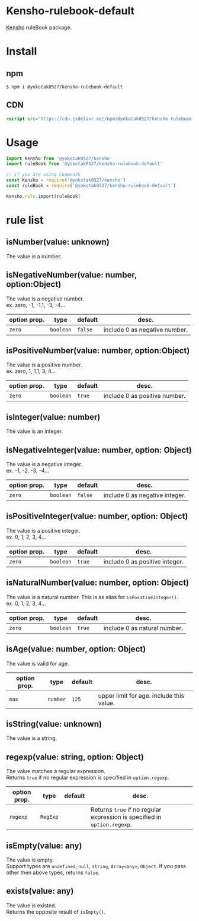 # Kensho-rulebook-default

[Kensho](https://www.npmjs.com/package/@yokotak0527/kensho) ruleBook package.

# Install

## npm

```
$ npm i @yokotak0527/kensho-rulebook-default
```

## CDN

```html
<script src="https://cdn.jsdelivr.net/npm/@yokotak0527/kensho-rulebook-default/dist/bundle.iife.min.js"></script>
```

# Usage

```js
import Kensho from '@yokotak0527/kensho'
import ruleBook from '@yokotak0527/kensho-rulebook-default'

// if you are using CommonJS
const Kensho = require('@yokotak0527/kensho')
const ruleBook = require('@yokotak0527/kensho-rulebook-default')

Kensho.rule.import(ruleBook)
```

# rule list

## isNumber(value: unknown)

The value is a number.

## isNegativeNumber(value: number, option:Object)

The value is a negative number.  
ex. zero, -1, -1.1, -3, -4...

| option prop. | type      | default | desc. |
|--------------|-----------|---------|-------|
| `zero`       | `boolean` | `false` | include 0 as negative number. |

## isPositiveNumber(value: number, option:Object)

The value is a positive number.  
ex. zero, 1, 1.1, 3, 4...

| option prop. | type      | default | desc. |
|--------------|-----------|---------|-------|
| `zero`       | `boolean` | `true`  | include 0 as positive number. |

## isInteger(value: number)

The value is an integer.

## isNegativeInteger(value: number, option: Object)

The value is a negative integer.  
ex. -1, -2, -3, -4...

| option prop. | type      | default | desc. |
|--------------|-----------|---------|-------|
| `zero`       | `boolean` | `false` | include 0 as negative integer. |

## isPositiveInteger(value: number, option: Object)

The value is a positive integer.  
ex. 0, 1, 2, 3, 4...

| option prop. | type      | default | desc. |
|--------------|-----------|---------|-------|
| `zero`       | `boolean` | `true`  | include 0 as positive integer. |

## isNaturalNumber(value: number, option: Object)

The value is a natural number. This is as alias for `isPositiveInteger()`.  
ex. 0, 1, 2, 3, 4...

| option prop. | type      | default | desc. |
|--------------|-----------|---------|-------|
| `zero`       | `boolean` | `true`  | include 0 as natural number. |

## isAge(value: number, option: Object)

The value is valid for age.

| option prop. | type      | default | desc. |
|--------------|-----------|---------|-------|
| `max`        | `number`  | `125`   | upper limit for age. include this value. |

## isString(value: unknown)

The value is a string.

## regexp(value: string, option: Object)

The value matches a regular expression.   
Returns `true` if no regular expression is specified in `option.regexp`.

| option prop. | type      | default | desc. |
|--------------|-----------|---------|-------|
| `regexp`     | `RegExp`  |         | Returns `true` if no regular expression is specified in `option.regexp`. |

## isEmpty(value: any)

The value is empty.  
Support types are `undefined`, `null`, `string`, `Array<any>`, `Object`.
If you pass other then above types, returns `false`.

## exists(value: any)

The value is existed.  
Returns the opposite result of `isEmpty()`.